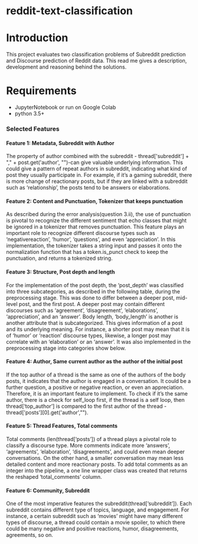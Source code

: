 # reddit-text-classification
# Introduction
This project evaluates two classification problems of Subreddit prediction and Discourse prediction of Reddit data. This read me gives a description, development and reasoning behind the solutions. 

# Requirements
- JupyterNotebook or run on Google Colab
- python 3.5+



### Selected Features
#### Feature 1: Metadata, Subreddit with Author
The property of author combined with the subreddit - thread['subreddit'] + "," +  post.get('author', "")-can give valuable underlying information. This could give a pattern of repeat authors in subreddit, indicating what kind of post they usually participate in. For example, if it’s a gaming subreddit, there is more change of reactionary posts, but if they are linked with a subreddit such as ‘relationship’, the posts tend to be answers or elaborations.
#### Feature 2: Content and Punctuation, Tokenizer that keeps punctuation
As described during the error analysis(question 3.ii), the use of punctuation is pivotal to recognize the different sentiment that echo classes that might be ignored in a tokenizer that removes punctuation. This feature plays an important role to recognize different discourse types such as ‘negativereaction’, ‘humor’, ‘questions’, and even ‘appreciation’. In this implementation, the tokenizer takes a string input and passes it onto the normalization function that has a token.is_punct check to keep the punctuation, and returns a tokenized string. 
#### Feature 3: Structure, Post depth and length
For the implementation of the post depth, the ‘post_depth’ was classified into three subcategories, as described in the following table, during the preprocessing stage. This was done to differ between a deeper post, mid-level post, and the first post. A deeper post may contain different discourses such as ‘agreement’, ‘disagreement’, ‘elaborations’, ‘appreciation’, and an ‘answer’. 
Body length, ‘body_length’ is another is another attribute that is subcategorized. This gives information of a post and its underlying meaning. For instance, a shorter post may mean that it is of ‘humor’ or ‘reaction’ discourse types, likewise, a longer post may correlate with an ‘elaboration’ or an ‘answer’. It was also implemented in the preprocessing stage into categories show below.
#### Feature 4: Author, Same current author as the author of the initial post
If the top author of a thread is the same as one of the authors of the body posts, it indicates that the author is engaged in a conversation. It could be a further question, a positive or negative reaction, or even an appreciation. Therefore, it is an important feature to implement. To check if it’s the same author, there is a check for self_loop first, if the thread is a self loop, then thread[‘top_author’] is compared to the first author of the thread - thread['posts'][0].get('author',""). 
#### Feature 5: Thread Features, Total comments
Total comments (len(thread[‘posts’]) of a thread plays a pivotal role to classify a discourse type. More comments indicate more ‘answers’, ‘agreements’, ‘elaboration’, ‘disagreements’, and could even mean deeper conversations. On the other hand, a smaller conversation may mean less detailed content and more reactionary posts. To add total comments as an integer into the pipeline, a one line wrapper class was created that returns the reshaped ‘total_comments’ column.
#### Feature 6: Community, Subreddit
One of the most imperative features the subreddit(thread[‘subreddit’]). Each subreddit contains different type of topics, language, and engagement. For instance, a certain subreddit such as ‘movies’ might have many different types of discourse, a thread could contain a movie spoiler, to which there could be many negative and positive reactions, humor, disagreements, agreements, so on. 



